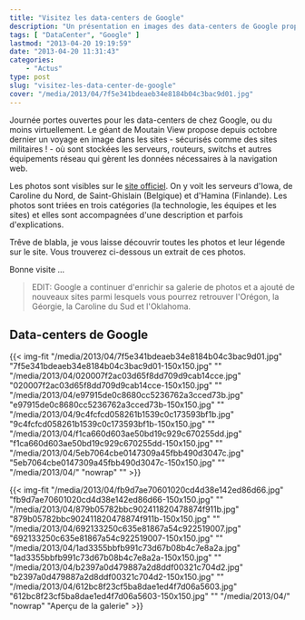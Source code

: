 ```yaml
---
title: "Visitez les data-centers de Google"
description: "Un présentation en images des data-centers de Google proposée par la firme de Mountain View (toutes les photos et plus d\'info sur leur site)."
tags: [ "DataCenter", "Google" ]
lastmod: "2013-04-20 19:19:59"
date: "2013-04-20 11:31:43"
categories:
    - "Actus"
type: post
slug: "visitez-les-data-center-de-google"
cover: "/media/2013/04/7f5e341bdeaeb34e8184b04c3bac9d01.jpg"
---
```


Journée portes ouvertes pour les data-centers de chez Google, ou du moins virtuellement. Le géant de Moutain View propose depuis octobre dernier un voyage en image dans les sites - sécurisés comme des sites militaires ! - où sont stockées les serveurs, routeurs, switchs et autres équipements réseau qui gèrent les données nécessaires à la navigation web.

<!--more-->

Les photos sont visibles sur le [site officiel](http://www.google.com/about/datacenters/gallery/). On y voit les serveurs d'Iowa, de Caroline du Nord, de Saint-Ghislain (Belgique) et d'Hamina (Finlande). Les photos sont triées en trois catégories (la technologie, les équipes et les sites) et elles sont accompagnées d'une description et parfois d'explications.

Trêve de blabla, je vous laisse découvrir toutes les photos et leur légende sur le site. Vous trouverez ci-dessous un extrait de ces photos.

Bonne visite ...

> EDIT: Google a continuer d'enrichir sa galerie de photos et a ajouté de nouveaux sites parmi lesquels vous pourrez retrouver l'Orégon, la Géorgie, la Caroline du Sud et l'Oklahoma.

## Data-centers de Google

{{< img-fit
    "/media/2013/04/7f5e341bdeaeb34e8184b04c3bac9d01.jpg" "7f5e341bdeaeb34e8184b04c3bac9d01-150x150.jpg" ""
    "/media/2013/04/020007f2ac03d65f8dd709d9cab14cce.jpg" "020007f2ac03d65f8dd709d9cab14cce-150x150.jpg" ""
    "/media/2013/04/e97915de0c8680cc5236762a3cced73b.jpg" "e97915de0c8680cc5236762a3cced73b-150x150.jpg" ""
    "/media/2013/04/9c4fcfcd058261b1539c0c173593bf1b.jpg" "9c4fcfcd058261b1539c0c173593bf1b-150x150.jpg" ""
    "/media/2013/04/f1ca660d603ae50bd19c929c670255dd.jpg" "f1ca660d603ae50bd19c929c670255dd-150x150.jpg" ""
    "/media/2013/04/5eb7064cbe0147309a45fbb490d3047c.jpg" "5eb7064cbe0147309a45fbb490d3047c-150x150.jpg" ""
    "/media/2013/04/" "nowrap" "" >}}

{{< img-fit
    "/media/2013/04/fb9d7ae70601020cd4d38e142ed86d66.jpg" "fb9d7ae70601020cd4d38e142ed86d66-150x150.jpg" ""
    "/media/2013/04/879b05782bbc902411820478874f911b.jpg" "879b05782bbc902411820478874f911b-150x150.jpg" ""
    "/media/2013/04/692133250c635e81867a54c922519007.jpg" "692133250c635e81867a54c922519007-150x150.jpg" ""
    "/media/2013/04/1ad3355bbfb991c73d67b08b4c7e8a2a.jpg" "1ad3355bbfb991c73d67b08b4c7e8a2a-150x150.jpg" ""
    "/media/2013/04/b2397a0d479887a2d8ddf00321c704d2.jpg" "b2397a0d479887a2d8ddf00321c704d2-150x150.jpg" ""
    "/media/2013/04/612bc8f23cf5ba8dae1ed4f7d06a5603.jpg" "612bc8f23cf5ba8dae1ed4f7d06a5603-150x150.jpg" ""
    "/media/2013/04/" "nowrap" "Aperçu de la galerie" >}}
